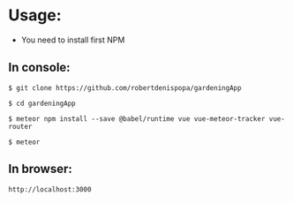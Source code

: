 # Usage:
* You need to install first NPM

## In console:
```
$ git clone https://github.com/robertdenispopa/gardeningApp

$ cd gardeningApp

$ meteor npm install --save @babel/runtime vue vue-meteor-tracker vue-router

$ meteor
```
## In browser:
```
http://localhost:3000
```
